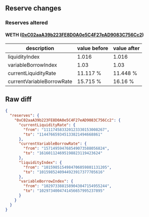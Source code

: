 ## Reserve changes

### Reserves altered

#### WETH ([0xC02aaA39b223FE8D0A0e5C4F27eAD9083C756Cc2](https://etherscan.io/address/0xC02aaA39b223FE8D0A0e5C4F27eAD9083C756Cc2))

| description | value before | value after |
| --- | --- | --- |
| liquidityIndex | 1.016 | 1.016 |
| variableBorrowIndex | 1.03 | 1.03 |
| currentLiquidityRate | 11.117 % | 11.448 % |
| currentVariableBorrowRate | 15.715 % | 16.16 % |


## Raw diff

```json
{
  "reserves": {
    "0xC02aaA39b223FE8D0A0e5C4F27eAD9083C756Cc2": {
      "currentLiquidityRate": {
        "from": "111174583320123330153008267",
        "to": "114476659345133821494668861"
      },
      "currentVariableBorrowRate": {
        "from": "157149594768549073588056824",
        "to": "161601124695198823119423624"
      },
      "liquidityIndex": {
        "from": "1015985154984706059801131205",
        "to": "1015985240944923917377705616"
      },
      "variableBorrowIndex": {
        "from": "1029733881589043047154955244",
        "to": "1029734004741456657995237895"
      }
    }
  }
}
```